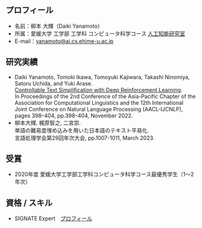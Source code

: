 ## プロフィール
- 名前：柳本 大輝（Daiki Yanamoto）
- 所属：愛媛大学 工学部 工学科 コンピュータ科学コース [人工知能研究室](https://sites.google.com/view/ehime-nlp/)
- E-mail：yanamoto@ai.cs.ehime-u.ac.jp

## 研究実績
- Daiki Yanamoto, Tomoki Ikawa, Tomoyuki Kajiwara, Takashi Ninomiya, Satoru Uchida, and Yuki Arase. <br>
  [Controllable Text Simplification with Deep Reinforcement Learning](https://aclanthology.org/2022.aacl-short.49). <br>
  In Proceedings of the 2nd Conference of the Asia-Pacific Chapter of the Association for Computational Linguistics and the 12th International Joint Conference on Natural Language Processing (AACL-IJCNLP), pages 398–404, pp.398–404, November 2022.
- 柳本大輝, 梶原智之, 二宮崇. <br>
  単語の難易度埋め込みを用いた日本語のテキスト平易化. <br>
  言語処理学会第29回年次大会, pp.1007-1011, March 2023.

## 受賞
- 2020年度 愛媛大学工学部工学科コンピュータ科学コース最優秀学生（1～2 年次）

## 資格 / スキル
- SIGNATE Expert　[プロフィール](https://signate.jp/users/81225)



<!--
**YanamotoDaiki/YanamotoDaiki** is a ✨ _special_ ✨ repository because its `README.md` (this file) appears on your GitHub profile.

Here are some ideas to get you started:

- 🔭 I’m currently working on ...
- 🌱 I’m currently learning ...
- 👯 I’m looking to collaborate on ...
- 🤔 I’m looking for help with ...
- 💬 Ask me about ...
- 📫 How to reach me: ...
- 😄 Pronouns: ...
- ⚡ Fun fact: ...
-->
